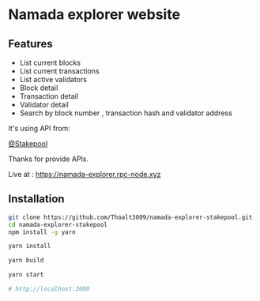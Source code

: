 # Namada explorer website

## Features

- List current blocks
- List current transactions
- List active validators
- Block detail
- Transaction detail
- Validator detail
- Search by block number , transaction hash and validator address

It's using API from:

[@Stakepool](https://namada-explorer-api.stakepool.dev.br/node/api-docs/#)

Thanks for provide APIs.

Live at : https://namada-explorer.rpc-node.xyz
## Installation

```bash
git clone https://github.com/Thoalt3009/namada-explorer-stakepool.git
cd namada-explorer-stakepool
npm install -g yarn

yarn install

yarn build

yarn start

# http://localhost:3000
```
